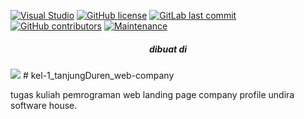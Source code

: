 [![Visual Studio](https://badgen.net/badge/icon/visualstudio?icon=visualstudio&label)](https://visualstudio.microsoft.com)
[![GitHub license](https://img.shields.io/github/license/Naereen/StrapDown.js.svg)](https://github.com/Naereen/StrapDown.js/blob/master/LICENSE)
[![GitLab last commit](https://badgen.net/gitlab/last-commit/NickBusey/HomelabOS/)](https://gitlab.com/NickBusey/HomelabOS/-/commits)
[![GitHub contributors](https://img.shields.io/github/contributors/Naereen/badges.svg)](https://GitHub.com/Naereen/badges/graphs/contributors/)
[![Maintenance](https://img.shields.io/badge/Maintained%3F-yes-green.svg)](https://GitHub.com/Naereen/StrapDown.js/graphs/commit-activity)
<center>
  <h5>dibuat di</h1>
</center>
<img src="https://img.shields.io/badge/Google_chrome-4285F4?style=for-the-badge&logo=Google-chrome&logoColor=white" />
# kel-1_tanjungDuren_web-company
<p>tugas kuliah pemrograman web landing page company profile undira software house.</p>
